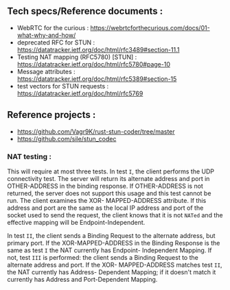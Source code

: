 ## Tech specs/Reference documents : 

- WebRTC for the curious : https://webrtcforthecurious.com/docs/01-what-why-and-how/ 
- deprecated RFC for STUN : https://datatracker.ietf.org/doc/html/rfc3489#section-11.1
- Testing NAT mapping (RFC5780) [STUN] : https://datatracker.ietf.org/doc/html/rfc5780#page-10
- Message attributes : https://datatracker.ietf.org/doc/html/rfc5389#section-15
- test vectors for STUN requests : https://datatracker.ietf.org/doc/html/rfc5769

## Reference projects : 
- https://github.com/Vagr9K/rust-stun-coder/tree/master
- https://github.com/sile/stun_codec

### NAT testing : 
   This will require at most three tests.  In test `I`, the client
   performs the UDP connectivity test.  The server will return its
   alternate address and port in OTHER-ADDRESS in the binding response.
   If OTHER-ADDRESS is not returned, the server does not support this
   usage and this test cannot be run.  The client examines the XOR-
   MAPPED-ADDRESS attribute.  If this address and port are the same as
   the local IP address and port of the socket used to send the request,
   the client knows that it is not `NATed` and the effective mapping will
   be Endpoint-Independent.

   In test `II`, the client sends a Binding Request to the alternate
   address, but primary port.  If the XOR-MAPPED-ADDRESS in the Binding
   Response is the same as test `I` the NAT currently has Endpoint-
   Independent Mapping.  If not, test `III` is performed: the client sends
   a Binding Request to the alternate address and port.  If the XOR-
   MAPPED-ADDRESS matches test `II`, the NAT currently has Address-
   Dependent Mapping; if it doesn't match it currently has Address and
   Port-Dependent Mapping.
